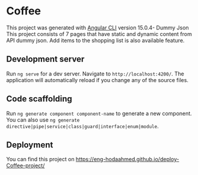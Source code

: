 # Coffee

This project was generated with [Angular CLI](https://github.com/angular/angular-cli) version 15.0.4- Dummy Json
This project consists of 7 pages that have static and dynamic content from API dummy json. Add items to 
the shopping list is also available feature.

## Development server

Run `ng serve` for a dev server. Navigate to `http://localhost:4200/`. The application will automatically reload if you change any of the source files.

## Code scaffolding

Run `ng generate component component-name` to generate a new component. You can also use `ng generate directive|pipe|service|class|guard|interface|enum|module`.

## Deployment
You can find this project on  https://eng-hodaahmed.github.io/deploy-Coffee-project/


